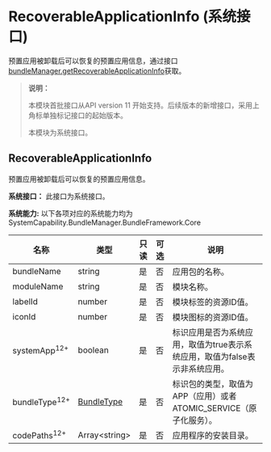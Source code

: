# RecoverableApplicationInfo (系统接口)

预置应用被卸载后可以恢复的预置应用信息，通过接口[bundleManager.getRecoverableApplicationInfo](./js-apis-bundleManager-sys.md#bundlemanagergetrecoverableapplicationinfo11)获取。

> **说明：**
>
> 本模块首批接口从API version 11 开始支持。后续版本的新增接口，采用上角标单独标记接口的起始版本。
>
> 本模块为系统接口。

## RecoverableApplicationInfo

预置应用被卸载后可以恢复的预置应用信息。

**系统接口：** 此接口为系统接口。

**系统能力:** 以下各项对应的系统能力均为SystemCapability.BundleManager.BundleFramework.Core

| 名称             | 类型                           | 只读 | 可选 | 说明                   |
| ---------------- | ------------------------------ | ---- | ---- | ---------------------- |
| bundleName       | string                         | 是   | 否   | 应用包的名称。       |
| moduleName       | string                         | 是   | 否   | 模块名称。 |
| labelId          | number                         | 是   | 否   | 模块标签的资源ID值。     |
| iconId           | number                         | 是   | 否   | 模块图标的资源ID值。    |
| systemApp<sup>12+</sup>       | boolean                        | 是   | 否   | 标识应用是否为系统应用，取值为true表示系统应用，取值为false表示非系统应用。  |
| bundleType<sup>12+</sup>       |[BundleType](js-apis-bundleManager.md#bundletype)             | 是   | 否   | 标识包的类型，取值为APP（应用）或者ATOMIC_SERVICE（原子化服务）。                                |
| codePaths<sup>12+</sup>        | Array\<string>                 | 是   | 否   | 应用程序的安装目录。          |